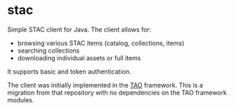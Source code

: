 # stac
Simple STAC client for Java.
The client allows for:
* browsing various STAC items (catalog, collections, items)
* searching collections
* downloading individual assets or full items

It supports basic and token authentication.

The client was initially implemented in the [TAO](https://github.com/tao-org) framework. This is a migration from that repository with no dependencies on the TAO framework modules.
